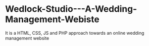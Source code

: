 # Wedlock-Studio---A-Wedding-Management-Webiste
It is a HTML, CSS, JS and PHP approach towards an online wedding management website
